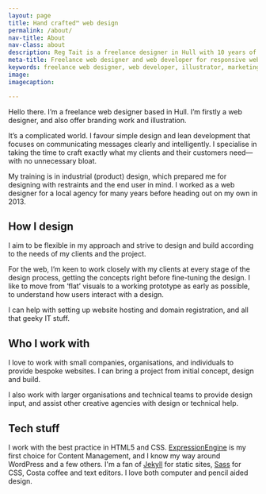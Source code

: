 ```yaml
---
layout: page
title: Hand crafted™ web design
permalink: /about/
nav-title: About
nav-class: about
description: Reg Tait is a freelance designer in Hull with 10 years of experience in web development.
meta-title: Freelance web designer and web developer for responsive websites
keywords: freelance web designer, web developer, illustrator, marketing agency, Hull, agency, firm, shop, studio, practice
image: 
imagecaption:

---
```


Hello there. I’m a freelance web designer based in Hull. I’m firstly a web designer, and also offer branding work and illustration.

It’s a complicated world. I favour simple design and lean development that focuses on communicating messages clearly and intelligently. I specialise in taking the time to craft exactly what my clients and their customers need—with no unnecessary bloat.

My training is in industrial (product) design, which prepared me for designing with restraints and the end user in mind. I worked as a web designer for a local agency for many years before heading out on my own in 2013.

## How I design

I aim to be flexible in my approach and strive to design and build according to the needs of my clients and the project.

For the web, I’m keen to work closely with my clients at every stage of the design process, getting the concepts right before fine-tuning the design. I like to move from ‘flat’ visuals to a working prototype as early as possible, to understand how users interact with a design.

I can help with setting up website hosting and domain registration, and all that geeky IT stuff.

## Who I work with

I love to work with small companies, organisations, and individuals to provide bespoke websites. I can bring a project from initial concept, design and build.

I also work with larger organisations and technical teams to provide design input, and assist other creative agencies with design or technical help.

## Tech stuff

I work with the best practice in HTML5 and CSS. [ExpressionEngine](https://ellislab.com/expressionengine) is my first choice for Content Management, and I know my way around WordPress and a few others. I'm a fan of [Jekyll](http://jekyllrb.com/) for static sites, [Sass](http://sass-lang.com/) for CSS, Costa coffee and text editors. I love both computer and pencil aided design.